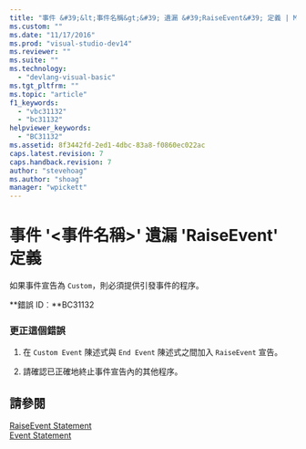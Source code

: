 ```yaml
---
title: "事件 &#39;&lt;事件名稱&gt;&#39; 遺漏 &#39;RaiseEvent&#39; 定義 | Microsoft Docs"
ms.custom: ""
ms.date: "11/17/2016"
ms.prod: "visual-studio-dev14"
ms.reviewer: ""
ms.suite: ""
ms.technology: 
  - "devlang-visual-basic"
ms.tgt_pltfrm: ""
ms.topic: "article"
f1_keywords: 
  - "vbc31132"
  - "bc31132"
helpviewer_keywords: 
  - "BC31132"
ms.assetid: 8f3442fd-2ed1-4dbc-83a8-f0860ec022ac
caps.latest.revision: 7
caps.handback.revision: 7
author: "stevehoag"
ms.author: "shoag"
manager: "wpickett"
---
```

# 事件 &#39;&lt;事件名稱&gt;&#39; 遺漏 &#39;RaiseEvent&#39; 定義
如果事件宣告為 `Custom`，則必須提供引發事件的程序。  
  
 **錯誤 ID︰**BC31132  
  
### 更正這個錯誤  
  
1.  在 `Custom Event` 陳述式與 `End Event` 陳述式之間加入 `RaiseEvent` 宣告。  
  
2.  請確認已正確地終止事件宣告內的其他程序。  
  
## 請參閱  
 [RaiseEvent Statement](/dotnet/visual-basic/language-reference/statements/raiseevent-statement)   
 [Event Statement](/dotnet/visual-basic/language-reference/statements/event-statement)